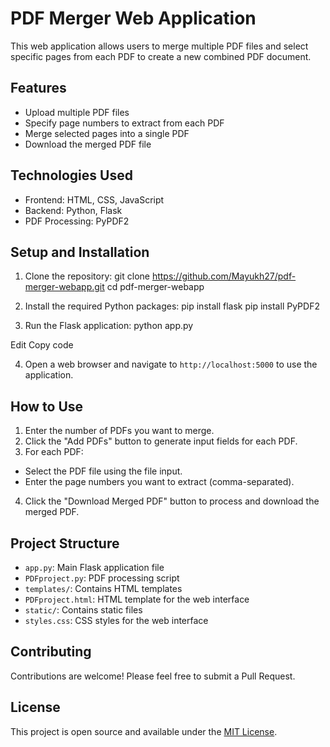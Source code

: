 # PDF Merger Web Application

This web application allows users to merge multiple PDF files and select specific pages from each PDF to create a new combined PDF document.

## Features

- Upload multiple PDF files
- Specify page numbers to extract from each PDF
- Merge selected pages into a single PDF
- Download the merged PDF file

## Technologies Used

- Frontend: HTML, CSS, JavaScript
- Backend: Python, Flask
- PDF Processing: PyPDF2

## Setup and Installation

1. Clone the repository:
git clone https://github.com/Mayukh27/pdf-merger-webapp.git cd pdf-merger-webapp

2. Install the required Python packages:
pip install flask
pip install PyPDF2

4. Run the Flask application:
python app.py

Edit
Copy code

4. Open a web browser and navigate to `http://localhost:5000` to use the application.

## How to Use

1. Enter the number of PDFs you want to merge.
2. Click the "Add PDFs" button to generate input fields for each PDF.
3. For each PDF:
- Select the PDF file using the file input.
- Enter the page numbers you want to extract (comma-separated).
4. Click the "Download Merged PDF" button to process and download the merged PDF.

## Project Structure

- `app.py`: Main Flask application file
- `PDFproject.py`: PDF processing script
- `templates/`: Contains HTML templates
- `PDFproject.html`: HTML template for the web interface
- `static/`: Contains static files
- `styles.css`: CSS styles for the web interface

## Contributing

Contributions are welcome! Please feel free to submit a Pull Request.

## License

This project is open source and available under the [MIT License](LICENSE).
